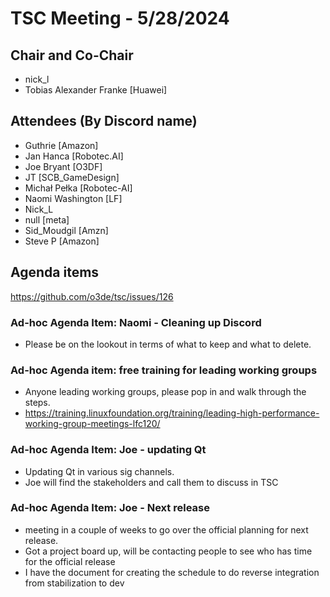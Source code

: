 # TSC Meeting - 5/28/2024

## Chair and Co-Chair
* nick_l
* Tobias Alexander Franke [Huawei]

## Attendees (By Discord name)
* Guthrie [Amazon]
* Jan Hanca [Robotec.AI]
* Joe Bryant [O3DF]
* JT [SCB_GameDesign]
* Michał Pełka [Robotec-AI]
* Naomi Washington [LF]
* Nick_L
* null [meta]
* Sid_Moudgil [Amzn]
* Steve P [Amazon]

## Agenda items
https://github.com/o3de/tsc/issues/126

### Ad-hoc Agenda Item: Naomi - Cleaning up Discord
* Please be on the lookout in terms of what to keep and what to delete.

### Ad-hoc Agenda item:  free training for leading working groups
* Anyone leading working groups, please pop in and walk through the steps.
* https://training.linuxfoundation.org/training/leading-high-performance-working-group-meetings-lfc120/

### Ad-hoc Agenda Item:  Joe - updating Qt
* Updating Qt in various sig channels.
* Joe will find the stakeholders and call them to discuss in TSC

### Ad-hoc Agenda Item:  Joe - Next release
* meeting in a couple of weeks to go over the official planning for next release.
* Got a project board up, will be contacting people to see who has time for the official release
* I have the document for creating the schedule to do reverse integration from stabilization to dev


